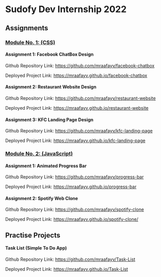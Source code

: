 # Sudofy Dev Internship 2022

## Assignments

### <ins> Module No. 1: (CSS) </ins>

#### Assignment 1: Facebook ChatBox Design

Github Repository Link: https://github.com/mraafayv/facebook-chatbox

Deployed Project Link: https://mraafayv.github.io/facebook-chatbox



#### Assignment 2: Restaurant Website Design

Github Repository Link: https://github.com/mraafayv/restaurant-website

Deployed Project Link: https://mraafayv.github.io/restaurant-website



#### Assignment 3: KFC Landing Page Design

Github Repository Link: https://github.com/mraafayv/kfc-landing-page

Deployed Project Link: https://mraafayv.github.io/kfc-landing-page



### <ins> Module No. 2: (JavaScript) </ins>

#### Assignment 1: Animated Progress Bar

Github Repository Link: https://github.com/mraafayv/progress-bar

Deployed Project Link: https://mraafayv.github.io/progress-bar



#### Assignment 2: Spotify Web Clone

Github Repository Link: https://github.com/mraafayv/spotify-clone

Deployed Project Link: https://mraafayv.github.io/spotify-clone/


##

## Practise Projects

#### Task List (Simple To Do App)

Github Repository Link: https://github.com/mraafayv/Task-List

Deployed Project Link: https://mraafayv.github.io/Task-List
